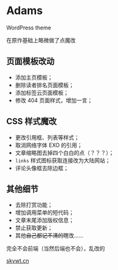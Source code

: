 # Adams

WordPress theme

在原作基础上略微做了点魔改

## 页面模板改动

- 添加主页模板；
- 删除读者排名页面模板；
- 添加标签云页面模板；
- 修改 404 页面样式，增加一言；

## CSS 样式魔改

- 更改引用框、列表等样式；
- 取消网络字体 EXO 的引用；
- 文章缩略图去掉四个白白的点（？？？）；
- `links` 样式图标获取连接改为大陆网站；
- 评论头像框去除边框；

## 其他细节

- 去除打赏功能；
- 增加调用菜单的短代码；
- 文章末尾添加版权信息；
- 禁止获取更新；
- 其他~~自己都记不清的~~瞎改……


完全不会前端（当然后端也不会），乱改的

[skywt.cn](https://skywt.cn/)
